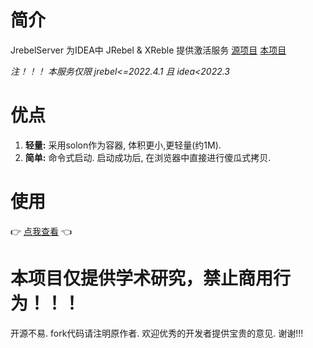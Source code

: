 # 简介

JrebelServer 为IDEA中 JRebel & XReble 提供激活服务 [源项目](https://gitee.com/gsls200808/JetBrainsLicenseServerforJava) [本项目](https://gitee.com/nism/jrebel-server)  

*注！！！ 本服务仅限 jrebel<=2022.4.1 且 idea<2022.3*

# 优点

1. **轻量:** 采用solon作为容器, 体积更小,更轻量(约1M).
2. **简单:** 命令式启动. 启动成功后, 在浏览器中直接进行傻瓜式拷贝.

# 使用

👉 [点我查看](https://gitee.com/nism/jrebel-server/wikis/pages) 👈

# 本项目仅提供学术研究，禁止商用行为！！！
开源不易. fork代码请注明原作者. 欢迎优秀的开发者提供宝贵的意见. 谢谢!!!